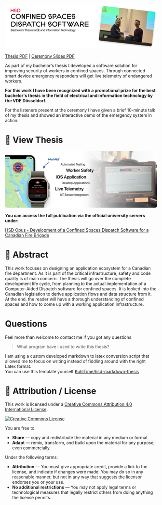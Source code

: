 <p align="center">
  <img src="assets/Banner.png" alt="Banner" max-height="220px">
</p>

[Thesis PDF](https://opus4.kobv.de/opus4-hs-duesseldorf/frontdoor/deliver/index/docId/3757/file/Thesis-v20221005_201531.pdf) | [Ceremony Slides PDF](https://raw.githubusercontent.com/KuhlTime/bachelors-thesis/main/slides/VDE%20Presentation%208-Dec-2022.pdf)

As part of my bachelor's thesis I developed a software solution for improving security of workers in confined spaces. Through connected smart device emergency responders will get live telemetry of endangered workers.

**For this work I have been recognized with a promotional prize for the best bachelor's thesis in the field of electrical and information technology by the VDE Düsseldorf.**

For the listeners present at the ceremony I have given a brief 10-minute talk of my thesis and showed an interactive demo of the emergency system in action.

# 📄 View Thesis

<p align="center">
  <a href="https://opus4.kobv.de/opus4-hs-duesseldorf/frontdoor/index/index/docId/3757" target="_blank">
    <img src="assets/Preview.png" alt="Banner" max-height="220px">
  </a>
</p>

**You can access the full publication via the official university servers under:**

[HSD Opus - Development of a Confined Spaces Dispatch Software for a Canadian Fire Brigade](https://opus4.kobv.de/opus4-hs-duesseldorf/frontdoor/index/index/docId/3757)

# 🔖 Abstract

This work focuses on designing an application ecosystem for a Canadian fire department. As it is part of the critical infrastructure, safety and code quality is of main concern. The thesis will go over the complete development life cycle, from planning to the actual implementation of a Computer-Aided Dispatch software for confined spaces.
It is looked into the Canadian legislation to derive application flows and data structure from it. At the end, the reader will have a thorough understanding of confined spaces and how to come up with a working application infrastructure.

# Questions

Feel more than welcome to contact me if you got any questions.

> What program have I used to write this thesis?

I am using a custom developed markdown to latex conversion script that allowed me to focus on writing instead of fiddling around with the right Latex format.<br>
You can use this template yourself [KuhlTime/hsd-markdown-thesis](https://github.com/KuhlTime/hsd-markdown-thesis)

# 📣 Attribution / License

This work is licensed under a <a rel="license" href="http://creativecommons.org/licenses/by/4.0/">Creative Commons Attribution 4.0 International License</a>.

<a rel="license" href="http://creativecommons.org/licenses/by/4.0/"><img alt="Creative Commons License" style="border-width:0" src="https://i.creativecommons.org/l/by/4.0/88x31.png" /></a>

You are free to:

- **Share** — copy and redistribute the material in any medium or format
- **Adapt** — remix, transform, and build upon the material for any purpose, even commercially. 

Under the following terms:

- **Attribution** — You must give appropriate credit, provide a link to the license, and indicate if changes were made. You may do so in any reasonable manner, but not in any way that suggests the licensor endorses you or your use. 
- **No additional restrictions** — You may not apply legal terms or technological measures that legally restrict others from doing anything the license permits. 
